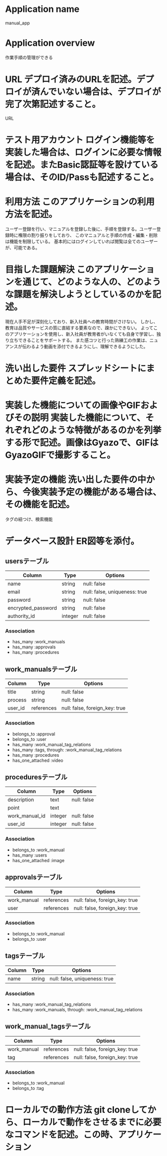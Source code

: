 # Application name
manual_app
# Application overview
作業手順の管理ができる

# URL	デプロイ済みのURLを記述。デプロイが済んでいない場合は、デプロイが完了次第記述すること。
URL

# テスト用アカウント	ログイン機能等を実装した場合は、ログインに必要な情報を記述。またBasic認証等を設けている場合は、そのID/Passも記述すること。

# 利用方法	このアプリケーションの利用方法を記述。
ユーザー登録を行い、マニュアルを登録した後に、手順を登録する。ユーザー登録時に権限の割り振りをしており、
このマニュアルと手順の作成・編集・削除は機能を制限している。
基本的にはログインしていれば閲覧は全てのユーザーが、可能である。
# 目指した課題解決	このアプリケーションを通じて、どのような人の、どのような課題を解決しようとしているのかを記述。
現在人手不足が深刻化しており、新入社員への教育時間がさけない。
しかし、教育は品質やサービスの質に直結する要素なので、疎かにできない。
よってこのアプリケーションを使用し、新入社員が教育者がいなくても自身で学習し、独り立ちできることをサポートする。
また感コツと行った熟練工の作業は、ニュアンスが伝わるよう動画を添付できるようにし、理解できるようにした。

# 洗い出した要件	スプレッドシートにまとめた要件定義を記述。

# 実装した機能についての画像やGIFおよびその説明	実装した機能について、それぞれどのような特徴があるのかを列挙する形で記述。画像はGyazoで、GIFはGyazoGIFで撮影すること。

# 実装予定の機能	洗い出した要件の中から、今後実装予定の機能がある場合は、その機能を記述。
タグの紐つけ、検索機能

# データベース設計	ER図等を添付。
## usersテーブル
| Column             | Type       | Options                       |
| -------------------| ---------- | ------------------------------|
| name               | string     | null: false                   |
| email              | string     | null: false, uniqueness: true |
| password           | string     | null: false                   |
| encrypted_password | string     | null: false                   |
| authority_id       | integer    | null: false                   |
### Association
- has_many :work_manuals
- has_many :approvals
- has_many :procedures


## work_manualsテーブル
| Column  | Type       | Options                        |
| ------- | ---------- | ------------------------------ |
| title   | string     | null: false                    |
| process | string     | null: false                    |
| user_id | references | null: false, foreign_key: true |
### Association
- belongs_to :approval
- belongs_to :user
- has_many :work_manual_tag_relations
- has_many :tags, through: :work_manual_tag_relations
- has_many :procedures
- has_one_attached :video


## proceduresテーブル
| Column         | Type       | Options     |
| -------------- | ---------- | ----------- |
| description    | text       | null: false |
| point          | text       |             |
| work_manual_id | integer    | null: false |
| user_id        | integer    | null: false |
### Association
- belongs_to :work_manual
- has_many :users
- has_one_attached :image


## approvalsテーブル
| Column      | Type       | Options                        |
| ----------- | ---------- | ------------------------------ |
| work_manual | references | null: false, foreign_key: true |
| user        | references | null: false, foreign_key: true |
### Association
- belongs_to :work_manual
- belongs_to :user


## tagsテーブル
| Column | Type       | Options                       |
| ------ | ---------- | ----------------------------- |
| name   | string     | null: false, uniqueness: true |
### Association
- has_many :work_manual_tag_relations
- has_many :work_manuals, through: :work_manual_tag_relations

## work_manual_tagsテーブル
| Column      | Type       | Options                        |
| ----------- | ---------- | ------------------------------ |
| work_manual | references | null: false, foreign_key: true |
| tag         | references | null: false, foreign_key: true |
### Association
- belongs_to :work_manual
- belongs_to :tag


# ローカルでの動作方法	git cloneしてから、ローカルで動作をさせるまでに必要なコマンドを記述。この時、アプリケーション